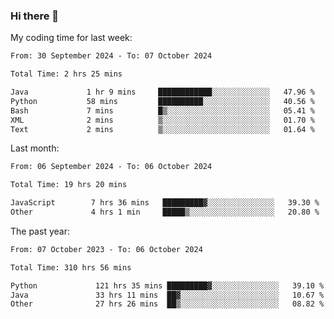 ### Hi there 👋

My coding time for last week:

<!--START_SECTION:week-->

```txt
From: 30 September 2024 - To: 07 October 2024

Total Time: 2 hrs 25 mins

Java             1 hr 9 mins     ████████████░░░░░░░░░░░░░   47.96 %
Python           58 mins         ██████████░░░░░░░░░░░░░░░   40.56 %
Bash             7 mins          █▒░░░░░░░░░░░░░░░░░░░░░░░   05.41 %
XML              2 mins          ▒░░░░░░░░░░░░░░░░░░░░░░░░   01.70 %
Text             2 mins          ▒░░░░░░░░░░░░░░░░░░░░░░░░   01.64 %
```

<!--END_SECTION:week-->

Last month:

<!--START_SECTION:month-->

```txt
From: 06 September 2024 - To: 06 October 2024

Total Time: 19 hrs 20 mins

JavaScript        7 hrs 36 mins   █████████▓░░░░░░░░░░░░░░░   39.30 %
Other             4 hrs 1 min     █████▒░░░░░░░░░░░░░░░░░░░   20.80 %
```

<!--END_SECTION:month-->

The past year:

<!--START_SECTION:year-->

```txt
From: 07 October 2023 - To: 06 October 2024

Total Time: 310 hrs 56 mins

Python             121 hrs 35 mins █████████▓░░░░░░░░░░░░░░░   39.10 %
Java               33 hrs 11 mins  ██▓░░░░░░░░░░░░░░░░░░░░░░   10.67 %
Other              27 hrs 26 mins  ██▒░░░░░░░░░░░░░░░░░░░░░░   08.82 %
```

<!--END_SECTION:year-->
